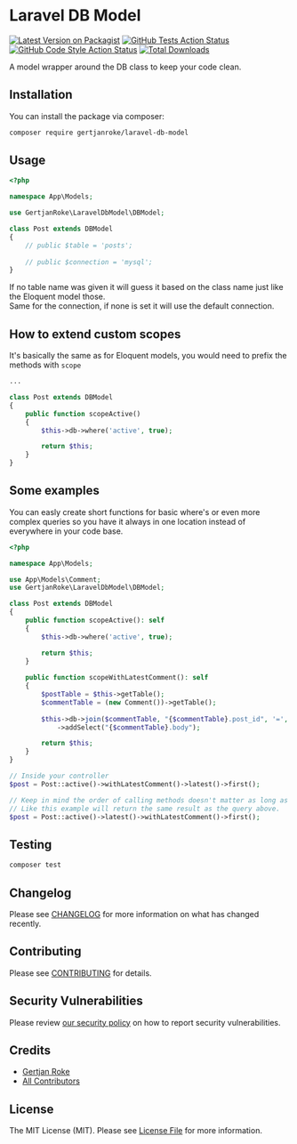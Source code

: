 # Laravel DB Model

[![Latest Version on Packagist](https://img.shields.io/packagist/v/GertjanRoke/laravel-db-model.svg?style=flat-square)](https://packagist.org/packages/GertjanRoke/laravel-db-model)
[![GitHub Tests Action Status](https://img.shields.io/github/workflow/status/GertjanRoke/laravel-db-model/run-tests?label=tests)](https://github.com/GertjanRoke/laravel-db-model/actions?query=workflow%3Arun-tests+branch%3Amain)
[![GitHub Code Style Action Status](https://img.shields.io/github/workflow/status/GertjanRoke/laravel-db-model/Check%20&%20fix%20styling?label=code%20style)](https://github.com/GertjanRoke/laravel-db-model/actions?query=workflow%3A"Check+%26+fix+styling"+branch%3Amain)
[![Total Downloads](https://img.shields.io/packagist/dt/GertjanRoke/laravel-db-model.svg?style=flat-square)](https://packagist.org/packages/GertjanRoke/laravel-db-model)

A model wrapper around the DB class to keep your code clean.

## Installation

You can install the package via composer:

```bash
composer require gertjanroke/laravel-db-model
```

## Usage

```php
<?php

namespace App\Models;

use GertjanRoke\LaravelDbModel\DBModel;

class Post extends DBModel
{
    // public $table = 'posts';
    
    // public $connection = 'mysql';
}
```
If no table name was given it will guess it based on the class name just like the Eloquent model those.  
Same for the connection, if none is set it will use the default connection.

## How to extend custom scopes
It's basically the same as for Eloquent models, you would need to prefix the methods with `scope`  
```php
...

class Post extends DBModel
{
    public function scopeActive()
    {
        $this->db->where('active', true);

        return $this;
    }
}
```

## Some examples

You can easly create short functions for basic where's or even more complex queries so you have it always in one location instead of everywhere in your code base.
```php
<?php

namespace App\Models;

use App\Models\Comment;
use GertjanRoke\LaravelDbModel\DBModel;

class Post extends DBModel
{
    public function scopeActive(): self
    {
        $this->db->where('active', true);

        return $this;
    }
    
    public function scopeWithLatestComment(): self
    {
        $postTable = $this->getTable();
        $commentTable = (new Comment())->getTable();
        
        $this->db->join($commentTable, "{$commentTable}.post_id", '=', "{$postTable}.id")
            ->addSelect("{$commentTable}.body");

        return $this;
    }
}

// Inside your controller
$post = Post::active()->withLatestComment()->latest()->first();

// Keep in mind the order of calling methods doesn't matter as long as the method before returned the builder instance.
// Like this example will return the same result as the query above.
$post = Post::active()->latest()->withLatestComment()->first();

```

## Testing

```bash
composer test
```

## Changelog

Please see [CHANGELOG](CHANGELOG.md) for more information on what has changed recently.

## Contributing

Please see [CONTRIBUTING](.github/CONTRIBUTING.md) for details.

## Security Vulnerabilities

Please review [our security policy](../../security/policy) on how to report security vulnerabilities.

## Credits

- [Gertjan Roke](https://github.com/GertjanRoke)
- [All Contributors](../../contributors)

## License

The MIT License (MIT). Please see [License File](LICENSE.md) for more information.
